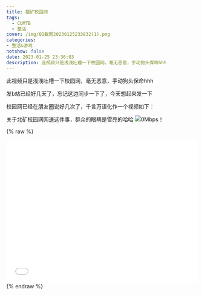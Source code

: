 ```yaml
---
title: 摆矿校园网
tags:
  - CUMTB
  - 整活
cover: /img/QQ截图20230125233832(1).png
categories:
- 整活&游戏
notshow: false
date: 2023-01-25 23:36:03
description: 此视频只是浅浅吐槽一下校园网，毫无恶意，手动狗头保命hhh
---
```

此视频只是浅浅吐槽一下校园网，毫无恶意，手动狗头保命hhh

发b站已经好几天了，忘记这边同步一下了，今天想起来发一下

校园网已经在朋友圈说好几次了，千言万语化作一个视频如下：

关于北矿校园网网速这件事，群众的眼睛是雪亮的哈哈
![0Mbps！](QQ截图20230125234340.png)

{% raw %}
<div style="position: relative; width: 100%; height: 0; padding-bottom: 75%;">
<iframe src="//player.bilibili.com/player.html?aid=905782643&bvid=BV1YP4y1z7Xg&cid=977463173&page=1" scrolling="no" border="0" frameborder="no" framespacing="0" allowfullscreen="true" style="position: absolute; width: 100%; height: 100%; Left: 0; top: 0;" ></iframe></div>
{% endraw %}